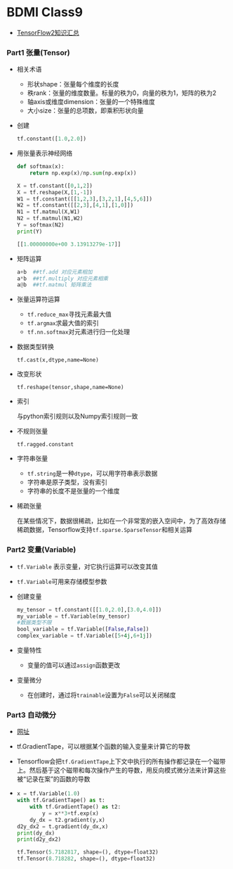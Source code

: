 #	BDMI	Class9



* [TensorFlow2知识汇总](http://tensorflow.google.cn/guide)



### Part1	张量(Tensor)

* 相关术语

  * 形状shape：张量每个维度的长度
  * 秩rank：张量的维度数量。标量的秩为0，向量的秩为1，矩阵的秩为2
  * 轴axis或维度dimension：张量的一个特殊维度
  * 大小size：张量的总项数，即乘积形状向量

* 创建

  ```python
  tf.constant([1.0,2.0])
  ```

* 用张量表示神经网络

  ```python
  def softmax(x):
      return np.exp(x)/np.sum(np.exp(x))
  
  X = tf.constant([0,1,2])
  X = tf.reshape(X,[1,-1])
  W1 = tf.constant([[1,2,3],[3,2,1],[4,5,6]])
  W2 = tf.constant([[2,3],[4,1],[1,0]])
  N1 = tf.matmul(X,W1)
  N2 = tf.matmul(N1,W2)
  Y = softmax(N2)
  print(Y)
  ```

  ```python
  [[1.00000000e+00 3.13913279e-17]]
  ```

* 矩阵运算

  ```python
  a+b  ##tf.add 对应元素相加
  a*b  ##tf.multiply 对应元素相乘
  a@b  ##tf.matmul 矩阵乘法
  ```

* 张量运算符运算

  * `tf.reduce_max`寻找元素最大值
  * `tf.argmax`求最大值的索引
  * `tf.nn.softmax`对元素进行归一化处理

* 数据类型转换

  `tf.cast(x,dtype,name=None)`

* 改变形状

  `tf.reshape(tensor,shape,name=None)`

* 索引

  与python索引规则以及Numpy索引规则一致

* 不规则张量

  `tf.ragged.constant`

* 字符串张量

  * `tf.string`是一种`dtype`，可以用字符串表示数据
  * 字符串是原子类型，没有索引
  * 字符串的长度不是张量的一个维度

* 稀疏张量

  在某些情况下，数据很稀疏，比如在一个非常宽的嵌入空间中，为了高效存储稀疏数据，Tensorflow支持`tf.sparse.SparseTensor`和相关运算

###	Part2	变量(Variable)

* `tf.Variable` 表示变量，对它执行运算可以改变其值

* `tf.Variable`可用来存储模型参数

* 创建变量

  ```python
  my_tensor = tf.constant([[1.0,2.0],[3.0,4.0]])
  my_variable = tf.Variable(my_tensor)
  #数据类型不限
  bool_variable = tf.Variable([False,False])
  complex_variable = tf.Variable([5+4j,6+1j])
  ```

* 变量特性

  * 变量的值可以通过`assign`函数更改

* 变量微分

  * 在创建时，通过将`trainable`设置为`False`可以关闭梯度



### Part3	自动微分

* [网址](http://tensorflow.google.cn/guide/autodiff)

* tf.GradientTape，可以根据某个函数的输入变量来计算它的导数

* Tensorflow会把`tf.GradientTape`上下文中执行的所有操作都记录在一个磁带上。然后基于这个磁带和每次操作产生的导数，用反向模式微分法来计算这些被“记录在案”的函数的导数

* ```python
  x = tf.Variable(1.0)
  with tf.GradientTape() as t:
      with tf.GradientTape() as t2:
          y = x**3+tf.exp(x)
      dy_dx = t2.gradient(y,x)
  d2y_dx2 = t.gradient(dy_dx,x)
  print(dy_dx)
  print(d2y_dx2)
  ```

  ```python
  tf.Tensor(5.7182817, shape=(), dtype=float32)
  tf.Tensor(8.718282, shape=(), dtype=float32)
  ```

  